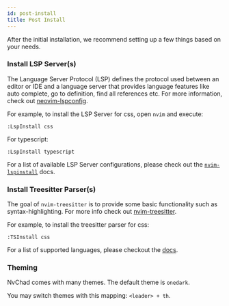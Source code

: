 ```yaml
---
id: post-install
title: Post Install
---
```


After the initial installation, we recommend setting up a few things based on your needs.

### Install LSP Server(s)

The Language Server Protocol (LSP) defines the protocol used between an editor or IDE and a language server that provides language features like auto complete, go to definition, find all references etc. For more information, check out [neovim-lspconfig](https://github.com/neovim/nvim-lspconfig).

For example, to install the LSP Server for css, open `nvim` and execute:

```shell
:LspInstall css 
```

For typescript:

```shell
:LspInstall typescript
```

For a list of available LSP Server configurations, please check out the [`nvim-lspinstall`](https://github.com/kabouzeid/nvim-lspinstall) docs.

### Install Treesitter Parser(s)

The goal of `nvim-treesitter` is to provide some basic functionality such as syntax-highlighting. For more info check out [nvim-treesitter](https://github.com/nvim-treesitter/nvim-treesitter).

For example, to install the treesitter parser for css: 

```shell
:TSInstall css
```

For a list of supported languages, please checkout the [docs](https://github.com/nvim-treesitter/nvim-treesitter#supported-languages).

### Theming

NvChad comes with many themes. The default theme is `onedark`.

You may switch themes with this mapping: `<leader> + th`.
